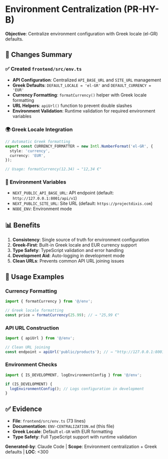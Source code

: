# Environment Centralization (PR-HY-B)

**Objective**: Centralize environment configuration with Greek locale (el-GR) defaults.

## 🎯 Changes Summary

### ✅ Created `frontend/src/env.ts`
- **API Configuration**: Centralized `API_BASE_URL` and `SITE_URL` management
- **Greek Defaults**: `DEFAULT_LOCALE = 'el-GR'` and `DEFAULT_CURRENCY = 'EUR'`
- **Currency Formatting**: `formatCurrency()` helper with Greek locale formatting
- **URL Helpers**: `apiUrl()` function to prevent double slashes
- **Environment Validation**: Runtime validation for required environment variables

### 🌍 Greek Locale Integration
```typescript
// Automatic Greek formatting
export const CURRENCY_FORMATTER = new Intl.NumberFormat('el-GR', {
  style: 'currency',
  currency: 'EUR',
});

// Usage: formatCurrency(12.34) → "12,34 €"
```

### 🔧 Environment Variables
- `NEXT_PUBLIC_API_BASE_URL`: API endpoint (default: `http://127.0.0.1:8001/api/v1`)
- `NEXT_PUBLIC_SITE_URL`: Site URL (default: `https://projectdixis.com`)
- `NODE_ENV`: Environment mode

## 📊 Benefits
1. **Consistency**: Single source of truth for environment configuration
2. **Greek-First**: Built-in Greek locale and EUR currency support
3. **Type Safety**: TypeScript validation and error handling
4. **Development Aid**: Auto-logging in development mode
5. **Clean URLs**: Prevents common API URL joining issues

## 🚀 Usage Examples

### Currency Formatting
```typescript
import { formatCurrency } from '@/env';

// Greek locale formatting
const price = formatCurrency(25.99); // → "25,99 €"
```

### API URL Construction
```typescript
import { apiUrl } from '@/env';

// Clean URL joining
const endpoint = apiUrl('public/products'); // → "http://127.0.0.1:8001/api/v1/public/products"
```

### Environment Checks
```typescript
import { IS_DEVELOPMENT, logEnvironmentConfig } from '@/env';

if (IS_DEVELOPMENT) {
  logEnvironmentConfig(); // Logs configuration in development
}
```

## ✅ Evidence
- **File**: `frontend/src/env.ts` (73 lines)
- **Documentation**: `ENV-CENTRALIZATION.md` (this file)
- **Greek Locale**: Default `el-GR` with EUR formatting
- **Type Safety**: Full TypeScript support with runtime validation

**Generated-by**: Claude Code | **Scope**: Environment centralization + Greek defaults | **LOC**: <300